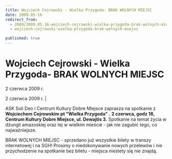 ```yaml
---
title: Wojciech Cejrowski - Wielka Przygoda- BRAK WOLNYCH MIEJSC
date: 2009-05-16
redirect_from: 
  - 2009/2009.05.16-wojciech-cejrowski-wielka-przygoda-brak-wolnych-miejsc
  - wojciech-cejrowski-wielka-przygoda-brak-wolnych-miejsc

published: true
---
```




# Wojciech Cejrowski - Wielka Przygoda- BRAK WOLNYCH MIEJSC

<time>2 czerwca 2009 r.</time>

2 czerwca 2009 r. | 

ASK Soli Deo i Centrum Kultury Dobre Miejsce zaprasza na spotkanie z **Wojciechem Cejrowskim pt "Wielka Przygoda" .** 
**2 czerwca, godz 18, Centrum Kultury Dobre Miejsce, ul. Dewajtis 3.**
Spotkanie na temat życia w dżungli amazoskiej oraz tej w wielkim mieście - jak nie zagubić tego, co najważniejsze.

BRAK WOLNYCH MIEJSC - sprzedano już wszystkie bilety w transzy internetowej i na SGH! Prosimy o niedokonywanie nowych&nbsp;przelewów i nie przychodzenie na spotkanie bez biletu - miejsca niestety się nie znajdą.



<!--CONTENT FROM OLD SERVER (jos before 2013): 2 czerwca 2009 r. | 



ASK Soli Deo i Centrum Kultury Dobre Miejsce zaprasza na spotkanie z **Wojciechem Cejrowskim pt "Wielka Przygoda" .** 
**2 czerwca, godz 18, Centrum Kultury Dobre Miejsce, ul. Dewajtis 3.**
Spotkanie na temat życia w dżungli amazoskiej oraz tej w wielkim mieście - jak nie zagubić tego, co najważniejsze.

BRAK WOLNYCH MIEJSC - sprzedano już wszystkie bilety w transzy internetowej i na SGH! Prosimy o niedokonywanie nowych&nbsp;przelewów i nie przychodzenie na spotkanie bez biletu - miejsca niestety się nie znajdą.


-->

<!--{{json:{"created_date":"2009-05-16 18:09:30","publish_down":"0000-00-00 00:00:00","id":"759"}}}-->